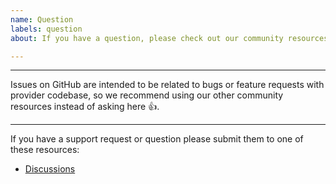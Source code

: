 ```yaml
---
name: Question
labels: question
about: If you have a question, please check out our community resources!

---
```


---

Issues on GitHub are intended to be related to bugs or feature requests with provider codebase,
so we recommend using our other community resources instead of asking here 👍.

---

If you have a support request or question please submit them to one of these resources:

* [Discussions](https://github.com/neuspaces/terraform-provider-system/discussions)
